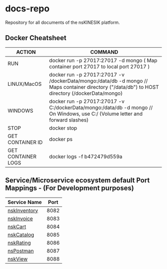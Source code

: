 # docs-repo
Repository for all documents of the nsKINESIK platform.

## Docker Cheatsheet

| ACTION | COMMAND |
|--------|---------|
| RUN | docker run -p 27017:27017 -d mongo ( Map container port 27017 to local port 27017 ) |
| LINUX/MacOS | docker run -p 27017:27017 -v /dockerData/mongo:/data/db -d mongo   //   Maps container directory ("/data/db") to HOST directory (/dockerData/mongo) |
| WINDOWS | docker run -p 27017:27017 -v C:/dockerData/mongo:/data/db -d mongo //   On Windows, use C:/ (Volume letter and forward slashes) |
| STOP | docker stop <containerID> |
| GET CONTAINER ID | docker ps |
| GET CONTAINER LOGS | docker logs -f b472479d559a |

## Service/Microservice ecosystem default Port Mappings - (For Development purposes)
| Service Name | Port | 
| --------| -----|
| [nskInventory](https://github.com/NordStar-KINESIK/nskInventory) | 8082 |
| [nskInvoice](https://github.com/NordStar-KINESIK/nskInvoice) | 8083 |
| [nskCart](https://github.com/NordStar-KINESIK/nskCart) | 8084 |
| [nskCatalog](https://github.com/NordStar-KINESIK/nskCatalog) | 8085 |
| [nskRating](https://github.com/NordStar-KINESIK/nskRating) | 8086 |
| [nsPostman](https://github.com/NordStar-KINESIK/nsPostman) | 8087 |
| [nskView](https://github.com/NordStar-KINESIK/nskView) | 8088 |
